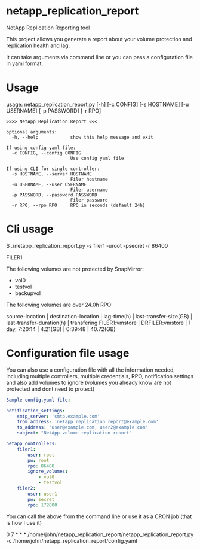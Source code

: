 # netapp_replication_report
NetApp Replication Reporting tool

This project allows you generate a report about your volume protection and replication health and lag.

It can take arguments via command line or you can pass a configuration file in yaml format.

# Usage

usage: netapp_replication_report.py [-h] [-c CONFIG] [-s HOSTNAME]
                                    [-u USERNAME] [-p PASSWORD] [-r RPO]

```
>>>> NetApp Replication Report <<<

optional arguments:
  -h, --help            show this help message and exit

If using config yaml file:
  -c CONFIG, --config CONFIG
                        Use config yaml file

If using CLI for single controller:
  -s HOSTNAME, --server HOSTNAME
                        Filer hostname
  -u USERNAME, --user USERNAME
                        Filer username
  -p PASSWORD, --password PASSWORD
                        Filer password
  -r RPO, --rpo RPO     RPO in seconds (default 24h)

```

# Cli usage

$ ./netapp_replication_report.py -s filer1 -uroot -psecret -r 86400

FILER1

The following volumes are not protected by SnapMirror:

* vol0
* testvol
* backupvol


The following volumes are over 24.0h RPO:

source-location |                     destination-location |        lag-time(h) | last-transfer-size(GB) | last-transfer-duration(h) |  transfering 
FILER1:vmstore |              DRFILER:vmstore |     1 day, 7:20:14 |               4.21(GB) |                   0:39:48 |    40.72(GB) 


# Configuration file usage

You can also use a configuration file with all the information needed, including multiple controllers, multiple credentials, RPO, notification settings and also add volumes to ignore (volumes you already know are not protected and dont need to protect)

```yaml
Sample config.yaml file:

notification_settings:
    smtp_server: 'smtp.example.com'
    from_address: 'netapp_replication_report@example.com'
    to_address: 'user@example.com, user2@example.com'
    subject: "NetApp volume replication report"

netapp_controllers:
    filer1:
        user: root
        pw: root
        rpo: 86400
        ignore_volumes:
            - vol0
            - testvol
    filer2:
        user: user1
        pw: secret
        rpo: 172800
```
You can call the above from the command line or use it as a CRON job (that is how I use it)

0 7 * * *  /home/john/netapp_replication_report/netapp_replication_report.py -c /home/john/netapp_replication_report/config.yaml

